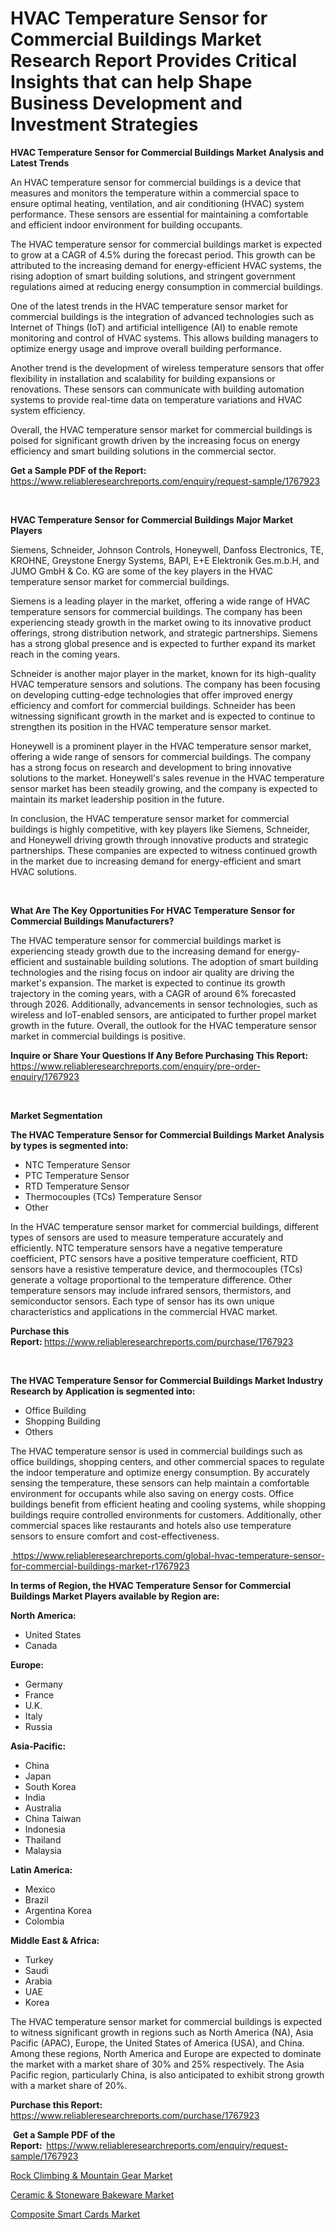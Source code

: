 <p><h1>HVAC Temperature Sensor for Commercial Buildings Market Research Report Provides Critical Insights that can help Shape Business Development and Investment Strategies</h1></p><p><strong>HVAC Temperature Sensor for Commercial Buildings Market Analysis and Latest Trends</strong></p>
<p><p>An HVAC temperature sensor for commercial buildings is a device that measures and monitors the temperature within a commercial space to ensure optimal heating, ventilation, and air conditioning (HVAC) system performance. These sensors are essential for maintaining a comfortable and efficient indoor environment for building occupants.</p><p>The HVAC temperature sensor for commercial buildings market is expected to grow at a CAGR of 4.5% during the forecast period. This growth can be attributed to the increasing demand for energy-efficient HVAC systems, the rising adoption of smart building solutions, and stringent government regulations aimed at reducing energy consumption in commercial buildings.</p><p>One of the latest trends in the HVAC temperature sensor market for commercial buildings is the integration of advanced technologies such as Internet of Things (IoT) and artificial intelligence (AI) to enable remote monitoring and control of HVAC systems. This allows building managers to optimize energy usage and improve overall building performance.</p><p>Another trend is the development of wireless temperature sensors that offer flexibility in installation and scalability for building expansions or renovations. These sensors can communicate with building automation systems to provide real-time data on temperature variations and HVAC system efficiency.</p><p>Overall, the HVAC temperature sensor market for commercial buildings is poised for significant growth driven by the increasing focus on energy efficiency and smart building solutions in the commercial sector.</p></p>
<p><strong>Get a Sample PDF of the Report:&nbsp;</strong> <a href="https://www.reliableresearchreports.com/enquiry/request-sample/1767923">https://www.reliableresearchreports.com/enquiry/request-sample/1767923</a></p>
<p>&nbsp;</p>
<p><strong>HVAC Temperature Sensor for Commercial Buildings Major Market Players</strong></p>
<p><p>Siemens, Schneider, Johnson Controls, Honeywell, Danfoss Electronics, TE, KROHNE, Greystone Energy Systems, BAPI, E+E Elektronik Ges.m.b.H, and JUMO GmbH & Co. KG are some of the key players in the HVAC temperature sensor market for commercial buildings.</p><p>Siemens is a leading player in the market, offering a wide range of HVAC temperature sensors for commercial buildings. The company has been experiencing steady growth in the market owing to its innovative product offerings, strong distribution network, and strategic partnerships. Siemens has a strong global presence and is expected to further expand its market reach in the coming years.</p><p>Schneider is another major player in the market, known for its high-quality HVAC temperature sensors and solutions. The company has been focusing on developing cutting-edge technologies that offer improved energy efficiency and comfort for commercial buildings. Schneider has been witnessing significant growth in the market and is expected to continue to strengthen its position in the HVAC temperature sensor market.</p><p>Honeywell is a prominent player in the HVAC temperature sensor market, offering a wide range of sensors for commercial buildings. The company has a strong focus on research and development to bring innovative solutions to the market. Honeywell's sales revenue in the HVAC temperature sensor market has been steadily growing, and the company is expected to maintain its market leadership position in the future.</p><p>In conclusion, the HVAC temperature sensor market for commercial buildings is highly competitive, with key players like Siemens, Schneider, and Honeywell driving growth through innovative products and strategic partnerships. These companies are expected to witness continued growth in the market due to increasing demand for energy-efficient and smart HVAC solutions.</p></p>
<p>&nbsp;</p>
<p><strong>What Are The Key Opportunities For HVAC Temperature Sensor for Commercial Buildings Manufacturers?</strong></p>
<p><p>The HVAC temperature sensor for commercial buildings market is experiencing steady growth due to the increasing demand for energy-efficient and sustainable building solutions. The adoption of smart building technologies and the rising focus on indoor air quality are driving the market's expansion. The market is expected to continue its growth trajectory in the coming years, with a CAGR of around 6% forecasted through 2026. Additionally, advancements in sensor technologies, such as wireless and IoT-enabled sensors, are anticipated to further propel market growth in the future. Overall, the outlook for the HVAC temperature sensor market in commercial buildings is positive.</p></p>
<p><strong>Inquire or Share Your Questions If Any Before Purchasing This Report:</strong> <a href="https://www.reliableresearchreports.com/enquiry/pre-order-enquiry/1767923">https://www.reliableresearchreports.com/enquiry/pre-order-enquiry/1767923</a></p>
<p>&nbsp;</p>
<p><strong>Market Segmentation</strong></p>
<p><strong>The HVAC Temperature Sensor for Commercial Buildings Market Analysis by types is segmented into:</strong></p>
<p><ul><li>NTC Temperature Sensor</li><li>PTC Temperature Sensor</li><li>RTD Temperature Sensor</li><li>Thermocouples (TCs) Temperature Sensor</li><li>Other</li></ul></p>
<p><p>In the HVAC temperature sensor market for commercial buildings, different types of sensors are used to measure temperature accurately and efficiently. NTC temperature sensors have a negative temperature coefficient, PTC sensors have a positive temperature coefficient, RTD sensors have a resistive temperature device, and thermocouples (TCs) generate a voltage proportional to the temperature difference. Other temperature sensors may include infrared sensors, thermistors, and semiconductor sensors. Each type of sensor has its own unique characteristics and applications in the commercial HVAC market.</p></p>
<p><strong>Purchase this Report:&nbsp;</strong><a href="https://www.reliableresearchreports.com/purchase/1767923">https://www.reliableresearchreports.com/purchase/1767923</a></p>
<p>&nbsp;</p>
<p><strong>The HVAC Temperature Sensor for Commercial Buildings Market Industry Research by Application is segmented into:</strong></p>
<p><ul><li>Office Building</li><li>Shopping Building</li><li>Others</li></ul></p>
<p><p>The HVAC temperature sensor is used in commercial buildings such as office buildings, shopping centers, and other commercial spaces to regulate the indoor temperature and optimize energy consumption. By accurately sensing the temperature, these sensors can help maintain a comfortable environment for occupants while also saving on energy costs. Office buildings benefit from efficient heating and cooling systems, while shopping buildings require controlled environments for customers. Additionally, other commercial spaces like restaurants and hotels also use temperature sensors to ensure comfort and cost-effectiveness.</p></p>
<p><a href="https://www.reliableresearchreports.com/global-hvac-temperature-sensor-for-commercial-buildings-market-r1767923">&nbsp;https://www.reliableresearchreports.com/global-hvac-temperature-sensor-for-commercial-buildings-market-r1767923</a></p>
<p><strong>In terms of Region, the HVAC Temperature Sensor for Commercial Buildings Market Players available by Region are:</strong></p>
<p>
    <p> <strong> North America: </strong>
        <ul>
            <li>United States</li>
            <li>Canada</li>
        </ul>
        </p> 
    <p> <strong> Europe: </strong>
        <ul>
            <li>Germany</li>
            <li>France</li>
            <li>U.K.</li>
            <li>Italy</li>
            <li>Russia</li>
        </ul>
        </p> 
    <p> <strong> Asia-Pacific: </strong>
        <ul>
            <li>China</li>
            <li>Japan</li>
            <li>South Korea</li>
            <li>India</li>
            <li>Australia</li>
            <li>China Taiwan</li>
            <li>Indonesia</li>
            <li>Thailand</li>
            <li>Malaysia</li>
        </ul>
        </p> 
    <p> <strong> Latin America: </strong>
        <ul>
            <li>Mexico</li>
            <li>Brazil</li>
            <li>Argentina Korea</li>
            <li>Colombia</li>
        </ul>
        </p> 
    <p> <strong> Middle East & Africa: </strong>
        <ul>
            <li>Turkey</li>
            <li>Saudi</li>
            <li>Arabia</li>
            <li>UAE</li>
            <li>Korea</li>
        </ul>
    </p>
    </p>
<p><p>The HVAC temperature sensor market for commercial buildings is expected to witness significant growth in regions such as North America (NA), Asia Pacific (APAC), Europe, the United States of America (USA), and China. Among these regions, North America and Europe are expected to dominate the market with a market share of 30% and 25% respectively. The Asia Pacific region, particularly China, is also anticipated to exhibit strong growth with a market share of 20%.</p></p>
<p><strong>Purchase this Report: </strong><a href="https://www.reliableresearchreports.com/purchase/1767923">https://www.reliableresearchreports.com/purchase/1767923</a></p>
<p>&nbsp;<strong>Get a Sample PDF of the Report:&nbsp;&nbsp;</strong><a href="https://www.reliableresearchreports.com/enquiry/request-sample/1767923">https://www.reliableresearchreports.com/enquiry/request-sample/1767923</a></p>
<p><strong></strong></p>
<p><p><a href="https://github.com/goodweq44/Market-Research-Report-List-1/blob/main/rock-climbing-mountain-gear-market.md">Rock Climbing & Mountain Gear Market</a></p><p><a href="https://github.com/maudAbbott7/Market-Research-Report-List-2/blob/main/ceramic-stoneware-bakeware-market.md">Ceramic & Stoneware Bakeware Market</a></p><p><a href="https://github.com/MaraKoelpin2023/Market-Research-Report-List-2/blob/main/composite-smart-cards-market.md">Composite Smart Cards Market</a></p></p>